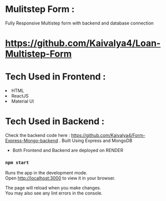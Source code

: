 # Mulitstep Form :
<p>Fully Responsive Multistep form with backend and database connection</p>

# https://github.com/Kaivalya4/Loan-Multistep-Form

# Tech Used in Frontend : 
<li>HTML</li>
<li>ReactJS</li>
<li>Material UI</li>

# Tech Used in Backend : 
Check the backend code here : https://github.com/Kaivalya4/Form-Express-Mongo-backend
. Built Using Express and MongoDB

- Both Frontend and Backend are deployed on RENDER


### `npm start`

Runs the app in the development mode.\
Open [http://localhost:3000](http://localhost:3000) to view it in your browser.

The page will reload when you make changes.\
You may also see any lint errors in the console.

